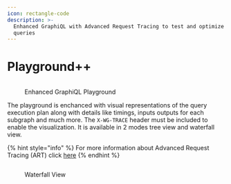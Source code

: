 ```yaml
---
icon: rectangle-code
description: >-
  Enhanced GraphiQL with Advanced Request Tracing to test and optimize your
  queries
---
```


# Playground++

<figure><img src="../../.gitbook/assets/art.png" alt=""><figcaption><p>Enhanced GraphiQL Playground</p></figcaption></figure>



The playground is enchanced with visual representations of the query execution plan along with details like timings, inputs outputs for each subgraph and much more. The `X-WG-TRACE` header must be included to enable the visualization. It is available in 2 modes tree view and waterfall view.

{% hint style="info" %}
For more information about Advanced Request Tracing (ART) click [here](../../router/advanced-request-tracing-art.md)
{% endhint %}



<figure><img src="../../.gitbook/assets/art2.png" alt=""><figcaption><p>Waterfall View</p></figcaption></figure>





